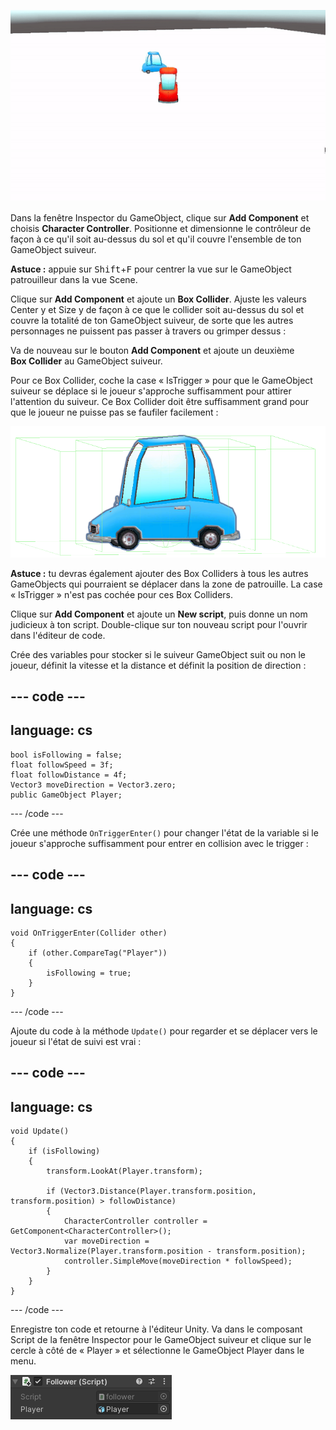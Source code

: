 ![Gif animé de la vue Game montrant une voiture bleue suivant une voiture rouge.](images/car-follow.gif)

Dans la fenêtre Inspector du GameObject, clique sur **Add Component** et choisis **Character Controller**. Positionne et dimensionne le contrôleur de façon à ce qu'il soit au-dessus du sol et qu'il couvre l'ensemble de ton GameObject suiveur.

**Astuce :** appuie sur <kbd>Shift</kbd>+<kbd>F</kbd> pour centrer la vue sur le GameObject patrouilleur dans la vue Scene.

Clique sur **Add Component** et ajoute un **Box Collider**. Ajuste les valeurs Center y et Size y de façon à ce que le collider soit au-dessus du sol et couvre la totalité de ton GameObject suiveur, de sorte que les autres personnages ne puissent pas passer à travers ou grimper dessus :

Va de nouveau sur le bouton **Add Component** et ajoute un deuxième **Box Collider** au GameObject suiveur.

Pour ce Box Collider, coche la case « IsTrigger » pour que le GameObject suiveur se déplace si le joueur s'approche suffisamment pour attirer l'attention du suiveur. Ce Box Collider doit être suffisamment grand pour que le joueur ne puisse pas se faufiler facilement :

![La vue Scene montant la voiture avec un Character Collider et un Box Collider autour de sa carrosserie et un Box Collider beaucoup plus grand sur les axes x et y.](images/colliders-car.png)

**Astuce :** tu devras également ajouter des Box Colliders à tous les autres GameObjects qui pourraient se déplacer dans la zone de patrouille. La case « IsTrigger » n'est pas cochée pour ces Box Colliders.

Clique sur **Add Component** et ajoute un **New script**, puis donne un nom judicieux à ton script. Double-clique sur ton nouveau script pour l'ouvrir dans l'éditeur de code.

Crée des variables pour stocker si le suiveur GameObject suit ou non le joueur, définit la vitesse et la distance et définit la position de direction :

--- code ---
---
language: cs
---

    bool isFollowing = false;
    float followSpeed = 3f;
    float followDistance = 4f;
    Vector3 moveDirection = Vector3.zero;
    public GameObject Player;
--- /code ---

Crée une méthode `OnTriggerEnter()` pour changer l'état de la variable si le joueur s'approche suffisamment pour entrer en collision avec le trigger :

--- code ---
---
language: cs
---

    void OnTriggerEnter(Collider other)
    {
        if (other.CompareTag("Player"))
        {
            isFollowing = true;
        }
    }
--- /code ---

Ajoute du code à la méthode `Update()` pour regarder et se déplacer vers le joueur si l'état de suivi est vrai :

--- code ---
---
language: cs
---

    void Update()
    {
        if (isFollowing)
        {
            transform.LookAt(Player.transform);
    
            if (Vector3.Distance(Player.transform.position, transform.position) > followDistance)
            {
                CharacterController controller = GetComponent<CharacterController>();
                var moveDirection = Vector3.Normalize(Player.transform.position - transform.position);
                controller.SimpleMove(moveDirection * followSpeed);
            }
        }
    }
--- /code ---

Enregistre ton code et retourne à l'éditeur Unity. Va dans le composant Script de la fenêtre Inspector pour le GameObject suiveur et clique sur le cercle à côté de « Player » et sélectionne le GameObject Player dans le menu.

![La fenêtre Inspector montrant le composant Script avec le GameObject Player dans la variable Player.](images/script-player.png)
